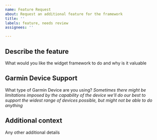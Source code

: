 ```yaml
---
name: Feature Request
about: Request an additional feature for the framework
title: ''
labels: feature, needs review
assignees: ''

---
```


## Describe the feature
What would you like the widget framework to do and why is it valuable

## Garmin Device Support
What type of Garmin Device are you using? _Sometimes there might be limitations
imposed by the capability of the device we'll do our best to support the widest
range of devices possible, but might not be able to do anything_

## Additional context
Any other additional details
